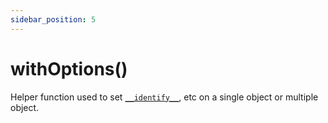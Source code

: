 ```yaml
---
sidebar_position: 5
---
```


# withOptions()

Helper function used to set [`__identify__`](../apis/store.mutate#__identify__), etc on a single object or multiple object.